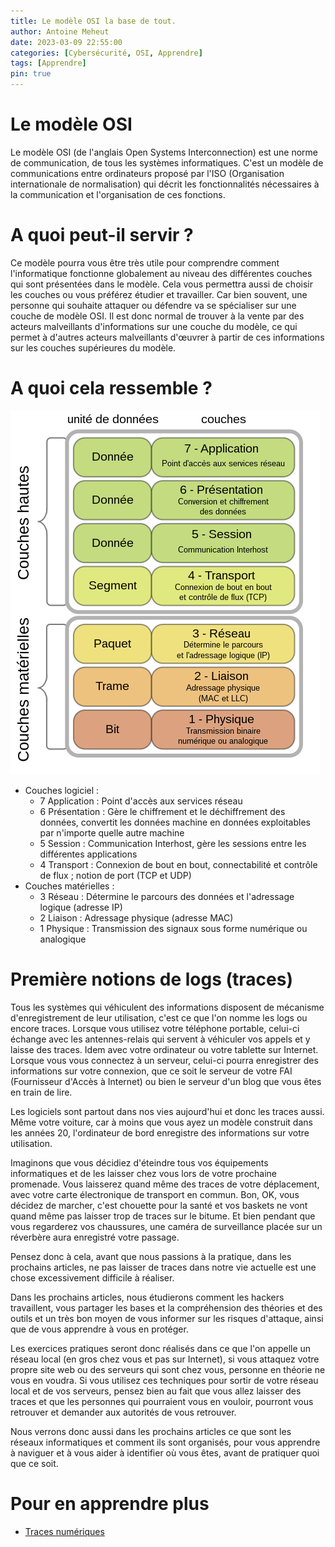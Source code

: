 ```yaml
---
title: Le modèle OSI la base de tout.
author: Antoine Meheut
date: 2023-03-09 22:55:00
categories: [Cybersécurité, OSI, Apprendre]
tags: [Apprendre]
pin: true
---
```


# Le modèle OSI

Le modèle OSI (de l'anglais Open Systems Interconnection) est une norme de communication, de tous les systèmes informatiques. C'est un modèle de communications entre ordinateurs proposé par l'ISO (Organisation internationale de normalisation) qui décrit les fonctionnalités nécessaires à la communication et l'organisation de ces fonctions.

# A quoi peut-il servir ?

Ce modèle pourra vous être très utile pour comprendre comment l'informatique fonctionne globalement au niveau des différentes couches qui sont présentées dans le modèle. Cela vous permettra aussi de choisir les couches ou vous préférez étudier et travailler. Car bien souvent, une personne qui souhaite attaquer ou défendre va se spécialiser sur une couche de modèle OSI. Il est donc normal de trouver à la vente par des acteurs malveillants d'informations sur une couche du modèle, ce qui permet à d'autres acteurs malveillants d'œuvrer à partir de ces informations sur les couches supérieures du modèle.

# A quoi cela ressemble ?

![OSI_Model_v1](/images/OSI_Model_v1.png)

* Couches logiciel :
  * 7 Application : Point d'accès aux services réseau
  * 6 Présentation : Gère le chiffrement et le déchiffrement des données, convertit les données machine en données exploitables par n'importe quelle autre machine
  * 5 Session : Communication Interhost, gère les sessions entre les différentes applications
  * 4 Transport : Connexion de bout en bout, connectabilité et contrôle de flux ; notion de port (TCP et UDP)
* Couches matérielles :
  * 3 Réseau : Détermine le parcours des données et l'adressage logique (adresse IP)
  * 2 Liaison : Adressage physique (adresse MAC)
  * 1 Physique : Transmission des signaux sous forme numérique ou analogique

# Première notions de logs (traces)

Tous les systèmes qui véhiculent des informations disposent de mécanisme d'enregistrement de leur utilisation, c'est ce que l'on nomme les logs ou encore traces. Lorsque vous utilisez votre téléphone portable, celui-ci échange avec les antennes-relais qui servent à véhiculer vos appels et y laisse des traces. Idem avec votre ordinateur ou votre tablette sur Internet. Lorsque vous vous connectez à un serveur, celui-ci pourra enregistrer des informations sur votre connexion, que ce soit le serveur de votre FAI (Fournisseur d'Accès à Internet) ou bien le serveur d'un blog que vous êtes en train de lire.

Les logiciels sont partout dans nos vies aujourd'hui et donc les traces aussi. Même votre voiture, car à moins que vous ayez un modèle construit dans les années 20, l'ordinateur de bord enregistre des informations sur votre utilisation.

Imaginons que vous décidiez d'éteindre tous vos équipements informatiques et de les laisser chez vous lors de votre prochaine promenade. Vous laisserez quand même des traces de votre déplacement, avec votre carte électronique de transport en commun. Bon, OK, vous décidez de marcher, c'est chouette pour la santé et vos baskets ne vont quand même pas laisser trop de traces sur le bitume. Et bien pendant que vous regarderez vos chaussures, une caméra de surveillance placée sur un réverbère aura enregistré votre passage.

Pensez donc à cela, avant que nous passions à la pratique, dans les prochains articles, ne pas laisser de traces dans notre vie actuelle est une chose excessivement difficile à réaliser.

Dans les prochains articles, nous étudierons comment les hackers travaillent, vous partager les bases et la compréhension des théories et des outils et un très bon moyen de vous informer sur les risques d'attaque, ainsi que de vous apprendre à vous en protéger.

Les exercices pratiques seront donc réalisés dans ce que l'on appelle un réseau local (en gros chez vous et pas sur Internet), si vous attaquez votre propre site web ou des serveurs qui sont chez vous, personne en théorie ne vous en voudra. Si vous utilisez ces techniques pour sortir de votre réseau local et de vos serveurs, pensez bien au fait que vous allez laisser des traces et que les personnes qui pourraient vous en vouloir, pourront vous retrouver et demander aux autorités de vous retrouver.

Nous verrons donc aussi dans les prochains articles ce que sont les réseaux informatiques et comment ils sont organisés, pour vous apprendre à naviguer et à vous aider à identifier où vous êtes, avant de pratiquer quoi que ce soit.

# Pour en apprendre plus

* [Traces numériques](https://fr.wikipedia.org/wiki/Trace_num%C3%A9rique)
